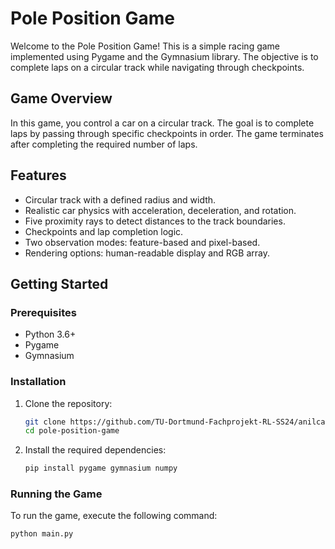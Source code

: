 # Pole Position Game

Welcome to the Pole Position Game! This is a simple racing game implemented using Pygame and the Gymnasium library. The objective is to complete laps on a circular track while navigating through checkpoints.

## Game Overview

In this game, you control a car on a circular track. The goal is to complete laps by passing through specific checkpoints in order. The game terminates after completing the required number of laps.

## Features

- Circular track with a defined radius and width.
- Realistic car physics with acceleration, deceleration, and rotation.
- Five proximity rays to detect distances to the track boundaries.
- Checkpoints and lap completion logic.
- Two observation modes: feature-based and pixel-based.
- Rendering options: human-readable display and RGB array.

## Getting Started

### Prerequisites

- Python 3.6+
- Pygame
- Gymnasium

### Installation

1. Clone the repository:
    ```bash
    git clone https://github.com/TU-Dortmund-Fachprojekt-RL-SS24/anilcanpolat.git
    cd pole-position-game
    ```

2. Install the required dependencies:
    ```bash
    pip install pygame gymnasium numpy
    ```

### Running the Game

To run the game, execute the following command:

```bash
python main.py
